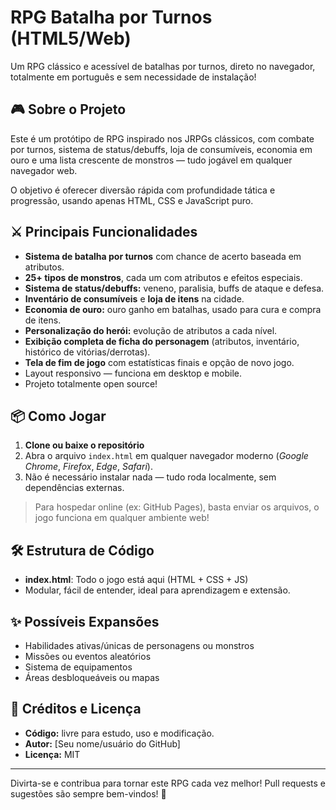 # RPG Batalha por Turnos (HTML5/Web)

Um RPG clássico e acessível de batalhas por turnos, direto no navegador, totalmente em português e sem necessidade de instalação!

## 🎮 Sobre o Projeto

Este é um protótipo de RPG inspirado nos JRPGs clássicos, com combate por turnos, sistema de status/debuffs, loja de consumíveis, economia em ouro e uma lista crescente de monstros ― tudo jogável em qualquer navegador web.

O objetivo é oferecer diversão rápida com profundidade tática e progressão, usando apenas HTML, CSS e JavaScript puro.

## ⚔️ Principais Funcionalidades

- **Sistema de batalha por turnos** com chance de acerto baseada em atributos.
- **25+ tipos de monstros**, cada um com atributos e efeitos especiais.
- **Sistema de status/debuffs:** veneno, paralisia, buffs de ataque e defesa.
- **Inventário de consumíveis** e **loja de itens** na cidade.
- **Economia de ouro:** ouro ganho em batalhas, usado para cura e compra de itens.
- **Personalização do herói:** evolução de atributos a cada nível.
- **Exibição completa de ficha do personagem** (atributos, inventário, histórico de vitórias/derrotas).
- **Tela de fim de jogo** com estatísticas finais e opção de novo jogo.
- Layout responsivo ― funciona em desktop e mobile.
- Projeto totalmente open source!


## 📦 Como Jogar

1. **Clone ou baixe o repositório**
2. Abra o arquivo `index.html` em qualquer navegador moderno (*Google Chrome*, *Firefox*, *Edge*, *Safari*).
3. Não é necessário instalar nada ― tudo roda localmente, sem dependências externas.

> Para hospedar online (ex: GitHub Pages), basta enviar os arquivos, o jogo funciona em qualquer ambiente web!

## 🛠️ Estrutura de Código

- **index.html**: Todo o jogo está aqui (HTML + CSS + JS)
- Modular, fácil de entender, ideal para aprendizagem e extensão.


## ✨ Possíveis Expansões

- Habilidades ativas/únicas de personagens ou monstros
- Missões ou eventos aleatórios
- Sistema de equipamentos
- Áreas desbloqueáveis ou mapas


## 📢 Créditos e Licença

- **Código:** livre para estudo, uso e modificação.
- **Autor:** [Seu nome/usuário do GitHub]
- **Licença:** MIT

***

Divirta-se e contribua para tornar este RPG cada vez melhor!
Pull requests e sugestões são sempre bem-vindos! 🚀

